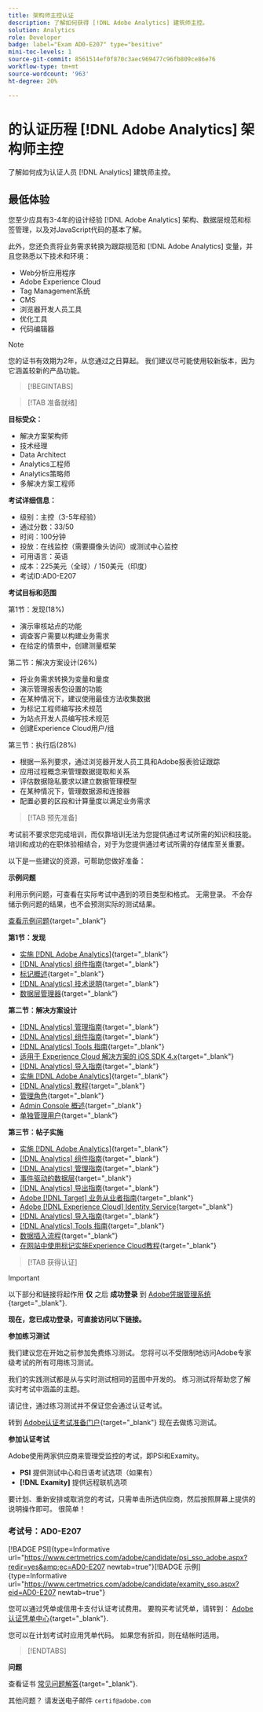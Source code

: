 ```yaml
---
title: 架构师主控认证
description: 了解如何获得 [!DNL Adobe Analytics] 建筑师主控。
solution: Analytics
role: Developer
badge: label="Exam AD0-E207" type="besitive"
mini-toc-levels: 1
source-git-commit: 8561514ef0f870c3aec969477c96fb809ce86e76
workflow-type: tm+mt
source-wordcount: '963'
ht-degree: 20%

---
```


# 的认证历程 [!DNL Adobe Analytics] 架构师主控

了解如何成为认证人员 [!DNL Analytics] 建筑师主控。

## 最低体验

您至少应具有3-4年的设计经验 [!DNL Adobe Analytics] 架构、数据层规范和标签管理，以及对JavaScript代码的基本了解。

此外，您还负责将业务需求转换为跟踪规范和 [!DNL Adobe Analytics] 变量，并且您熟悉以下技术和环境：

* Web分析应用程序
* Adobe Experience Cloud
* Tag Management系统
* CMS
* 浏览器开发人员工具
* 优化工具
* 代码编辑器

>[!NOTE]
>
>您的证书有效期为2年，从您通过之日算起。 我们建议尽可能使用较新版本，因为它涵盖较新的产品功能。

>[!BEGINTABS]

>[!TAB 准备就绪]

**目标受众：**

* 解决方案架构师
* 技术经理
* Data Architect
* Analytics工程师
* Analytics策略师
* 多解决方案工程师

**考试详细信息：**

* 级别：主控（3-5年经验）
* 通过分数：33/50
* 时间：100分钟
* 投放：在线监控（需要摄像头访问）或测试中心监控
* 可用语言：英语
* 成本：225美元（全球）/ 150美元（印度）
* 考试ID:AD0-E207

**考试目标和范围**

第1节：发现(18%)

* 演示审核站点的功能
* 调查客户需要以构建业务需求
* 在给定的情景中，创建测量框架

第二节：解决方案设计(26%)

* 将业务需求转换为变量和量度
* 演示管理报表包设置的功能
* 在某种情况下，建议使用最佳方法收集数据
* 为标记工程师编写技术规范
* 为站点开发人员编写技术规范
* 创建Experience Cloud用户/组

第三节：执行后(28%)

* 根据一系列要求，通过浏览器开发人员工具和Adobe报表验证跟踪
* 应用过程概念来管理数据提取和关系
* 评估数据隐私要求以建立数据管理模型
* 在某种情况下，管理数据源和连接器
* 配置必要的区段和计算量度以满足业务需求

>[!TAB 预先准备]

考试前不要求您完成培训，而仅靠培训无法为您提供通过考试所需的知识和技能。 培训和成功的在职体验相结合，对于为您提供通过考试所需的存储库至关重要。

以下是一些建议的资源，可帮助您做好准备：

**示例问题**

利用示例问题，可查看在实际考试中遇到的项目类型和格式。 无需登录。 不会存储示例问题的结果，也不会预测实际的测试结果。

[查看示例问题](https://scorpion.caveon.com/launchpad/ad0-e207-adobe-analytics-architect-master-copy-y9f8t1){target="_blank"}

**第1节：发现**

* [实施 [!DNL Adobe Analytics]](https://experienceleague.adobe.com/docs/analytics/implementation/home.html?lang=en){target="_blank"}
* [[!DNL Analytics] 组件指南](https://experienceleague.adobe.com/docs/analytics/components/home.html?lang=en){target="_blank"}
* [标记概述](https://experienceleague.adobe.com/docs/experience-platform/tags/home.html?lang=zh-Hans){target="_blank"}
* [[!DNL Analytics] 技术说明](https://experienceleague.adobe.com/docs/analytics/technotes/home.html?lang=en){target="_blank"}
* [数据层管理器](https://exchange.adobe.com/apps/ec/101462/data-layer-manager){target="_blank"}

**第二节：解决方案设计**

* [[!DNL Analytics] 管理指南](https://experienceleague.adobe.com/docs/analytics/admin/home.html?lang=en){target="_blank"}
* [[!DNL Analytics] 组件指南](https://experienceleague.adobe.com/docs/analytics/components/home.html?lang=en){target="_blank"}
* [[!DNL Analytics] Tools 指南](https://experienceleague.adobe.com/docs/analytics/analyze/home.html?lang=en){target="_blank"}
* [适用于 Experience Cloud 解决方案的 iOS SDK 4.x](https://experienceleague.adobe.com/docs/mobile-services/ios/overview.html?lang=zh-Hans){target="_blank"}
* [[!DNL Analytics] 导入指南](https://experienceleague.adobe.com/docs/analytics/import/home.html?lang=en){target="_blank"}
* [实施 [!DNL Adobe Analytics]](https://experienceleague.adobe.com/docs/analytics/implementation/home.html?lang=en){target="_blank"}
* [[!DNL Analytics] 教程](https://experienceleague.adobe.com/docs/analytics-learn/tutorials/overview.html?lang=en){target="_blank"}
* [管理角色](https://helpx.adobe.com/in/enterprise/using/admin-roles.html){target="_blank"}
* [Admin Console 概述](https://helpx.adobe.com/in/enterprise/using/admin-console.html#Settings){target="_blank"}
* [单独管理用户](https://helpx.adobe.com/in/enterprise/using/manage-users-individually.html){target="_blank"}

**第三节：帖子实施**

* [实施 [!DNL Adobe Analytics]](https://experienceleague.adobe.com/docs/analytics/implementation/home.html?lang=en){target="_blank"}
* [[!DNL Analytics] 组件指南](https://experienceleague.adobe.com/docs/analytics/components/home.html?lang=en){target="_blank"}
* [[!DNL Analytics] 管理指南](https://experienceleague.adobe.com/docs/analytics/admin/home.html?lang=en){target="_blank"}
* [事件驱动的数据层](https://jimalytics.com/tag-management/the-event-driven-data-layer/){target="_blank"}
* [[!DNL Analytics] 导出指南](https://experienceleague.adobe.com/docs/analytics/export/home.html?lang=en){target="_blank"}
* [Adobe [!DNL Target] 业务从业者指南](https://experienceleague.adobe.com/docs/target/using/target-home.html?lang=en){target="_blank"}
* [Adobe [!DNL Experience Cloud] Identity Service](https://experienceleague.adobe.com/docs/id-service/using/home.html?lang=en){target="_blank"}
* [[!DNL Analytics] 导入指南](https://experienceleague.adobe.com/docs/analytics/import/home.html?lang=en){target="_blank"}
* [[!DNL Analytics] Tools 指南](https://experienceleague.adobe.com/docs/analytics/analyze/home.html?lang=en){target="_blank"}
* [数据插入流程](https://github.com/AdobeDocs/analytics-1.4-apis/blob/master/docs/data-insertion-api/overview/c_data_insertion_process.md){target="_blank"}
* [在网站中使用标记实施Experience Cloud教程](https://experienceleague.adobe.com/docs/platform-learn/implement-in-websites/overview.html?lang=en){target="_blank"}

>[!TAB 获得认证]

>[!IMPORTANT]
>
>以下部分和链接将起作用 **仅**  之后 **成功登录** 到 [Adobe凭据管理系统](http://www.certmetrics.com/adobe){target="_blank"}.


**现在，您已成功登录，可直接访问以下链接。**

**参加练习测试**

我们建议您在开始之前参加免费练习测试。 您将可以不受限制地访问Adobe专家级考试的所有可用练习测试。

我们的实践测试都是从与实时测试相同的蓝图中开发的。 练习测试将帮助您了解实时考试中涵盖的主题。

请记住，通过练习测试并不保证您会通过认证考试。

转到 [Adobe认证考试准备门户](https://www.certmetrics.com/adobe/candidate/gmetrix_sso.aspx){target="_blank"} 现在去做练习测试。

**参加认证考试**

Adobe使用两家供应商来管理受监控的考试，即PSI和Examity。

* **PSI** 提供测试中心和日语考试选项（如果有）
* **[!DNL Examity]** 提供远程联机选项

要计划、重新安排或取消您的考试，只需单击所选供应商，然后按照屏幕上提供的说明操作即可。 很简单！

### 考试号：AD0-E207

[!BADGE PSI]{type=Informative url="https://www.certmetrics.com/adobe/candidate/psi_sso_adobe.aspx?redir=yes&amp;ec=AD0-E207 newtab=true"}[!BADGE 示例]{type=Informative url="https://www.certmetrics.com/adobe/candidate/examity_sso.aspx?eid=AD0-E207 newtab=true"}

您可以通过凭单或信用卡支付认证考试费用。 要购买考试凭单，请转到： [Adobe认证凭单中心](https://market.xvoucher.com/adobe/global){target="_blank"}.

您可以在计划考试时应用凭单代码。 如果您有折扣，则在结帐时适用。

>[!ENDTABS]

**问题**

查看证书 [常见问题解答](https://experienceleague.adobe.com/docs/certification/certification/faq.html?lang=en){target="_blank"}.

其他问题？ 请发送电子邮件 `certif@adobe.com`
